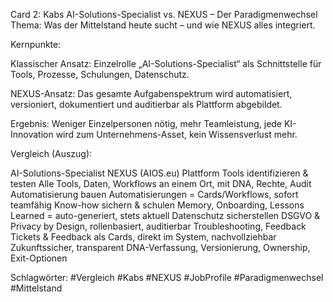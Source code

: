 Card 2: Kabs AI-Solutions-Specialist vs. NEXUS – Der Paradigmenwechsel
Thema: Was der Mittelstand heute sucht – und wie NEXUS alles integriert.

Kernpunkte:

Klassischer Ansatz: Einzelrolle „AI-Solutions-Specialist“ als Schnittstelle für Tools, Prozesse, Schulungen, Datenschutz.

NEXUS-Ansatz: Das gesamte Aufgabenspektrum wird automatisiert, versioniert, dokumentiert und auditierbar als Plattform abgebildet.

Ergebnis: Weniger Einzelpersonen nötig, mehr Teamleistung, jede KI-Innovation wird zum Unternehmens-Asset, kein Wissensverlust mehr.

Vergleich (Auszug):

AI-Solutions-Specialist	NEXUS (AIOS.eu) Plattform
Tools identifizieren & testen	Alle Tools, Daten, Workflows an einem Ort, mit DNA, Rechte, Audit
Automatisierung bauen	Automatisierungen = Cards/Workflows, sofort teamfähig
Know-how sichern & schulen	Memory, Onboarding, Lessons Learned = auto-generiert, stets aktuell
Datenschutz sicherstellen	DSGVO & Privacy by Design, rollenbasiert, auditierbar
Troubleshooting, Feedback	Tickets & Feedback als Cards, direkt im System, nachvollziehbar
Zukunftssicher, transparent	DNA-Verfassung, Versionierung, Ownership, Exit-Optionen

Schlagwörter: #Vergleich #Kabs #NEXUS #JobProfile #Paradigmenwechsel #Mittelstand